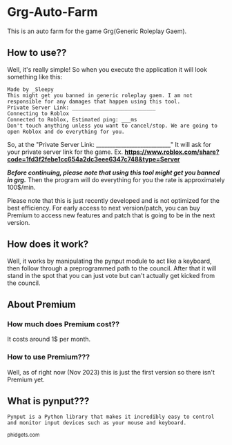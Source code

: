 # Grg-Auto-Farm
This is an auto farm for the game Grg(Generic Roleplay Gaem).

## How to use??
Well, it's really simple! So when you execute the application it will look something like this:
```
Made by _Sleepy
This might get you banned in generic roleplay gaem. I am not responsible for any damages that happen using this tool.
Private Server Link: ___________________________
Connecting to Roblox
Connected to Roblox, Estimated ping: ___ms
Don't touch anything unless you want to cancel/stop. We are going to open Roblox and do everything for you.
```

So, at the "Private Server Link: ___________________________" It will ask for your private server link for the game. Ex. **https://www.roblox.com/share?code=1fd3f2febe1cc654a2dc3eee6347c748&type=Server**

***Before continuing, please note that using this tool might get you banned in grg.***
Then the program will do everything for you the rate is approximately 100$/min.

Please note that this is just recently developed and is not optimized for the best efficiency.
For early access to next version/patch, you can buy Premium to access new features and patch that is going to be in the next version.

## How does it work?
Well, it works by manipulating the pynput module to act like a keyboard, then follow through a preprogrammed path to the council. After that it will stand in the spot that you can just vote but can't actually get kicked from the council.

## About Premium
### How much does Premium cost??
It costs around 1$ per month.

### How to use Premium???
Well, as of right now (Nov 2023) this is just the first version so there isn't Premium yet.

## What is pynput???
```
Pynput is a Python library that makes it incredibly easy to control and monitor input devices such as your mouse and keyboard.
```
<sub>phidgets.com</sub>


